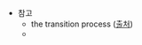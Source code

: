 
* 참고
	- the transition process ([출처](https://www.raywenderlich.com/110536/custom-uiviewcontroller-transitions))
	- [](transitionProcess.png)
	